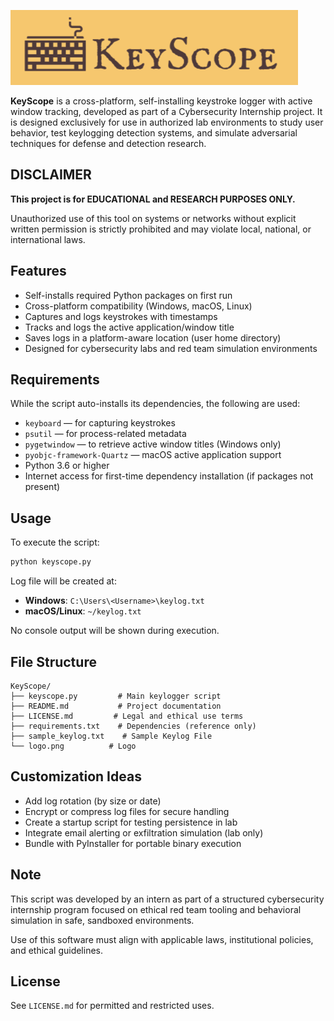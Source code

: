 ![KeyScope](/logo.png)

**KeyScope** is a cross-platform, self-installing keystroke logger with active window tracking, developed as part of a Cybersecurity Internship project. It is designed exclusively for use in authorized lab environments to study user behavior, test keylogging detection systems, and simulate adversarial techniques for defense and detection research.



## DISCLAIMER

**This project is for EDUCATIONAL and RESEARCH PURPOSES ONLY.**

Unauthorized use of this tool on systems or networks without explicit written permission is strictly prohibited and may violate local, national, or international laws.



## Features

- Self-installs required Python packages on first run
- Cross-platform compatibility (Windows, macOS, Linux)
- Captures and logs keystrokes with timestamps
- Tracks and logs the active application/window title
- Saves logs in a platform-aware location (user home directory)
- Designed for cybersecurity labs and red team simulation environments



## Requirements

While the script auto-installs its dependencies, the following are used:

- `keyboard` — for capturing keystrokes
- `psutil` — for process-related metadata
- `pygetwindow` — to retrieve active window titles (Windows only)
- `pyobjc-framework-Quartz` — macOS active application support
- Python 3.6 or higher
- Internet access for first-time dependency installation (if packages not present)



## Usage

To execute the script:

```bash
python keyscope.py
```

Log file will be created at:

- **Windows**: `C:\Users\<Username>\keylog.txt`
- **macOS/Linux**: `~/keylog.txt`

No console output will be shown during execution.



## File Structure

```
KeyScope/
├── keyscope.py         # Main keylogger script
├── README.md           # Project documentation
├── LICENSE.md         # Legal and ethical use terms
├── requirements.txt    # Dependencies (reference only)
├── sample_keylog.txt    # Sample Keylog File
└── logo.png          # Logo
```



## Customization Ideas

- Add log rotation (by size or date)
- Encrypt or compress log files for secure handling
- Create a startup script for testing persistence in lab
- Integrate email alerting or exfiltration simulation (lab only)
- Bundle with PyInstaller for portable binary execution



## Note

This script was developed by an intern as part of a structured cybersecurity internship program focused on ethical red team tooling and behavioral simulation in safe, sandboxed environments.

Use of this software must align with applicable laws, institutional policies, and ethical guidelines.


## License

See `LICENSE.md` for permitted and restricted uses.